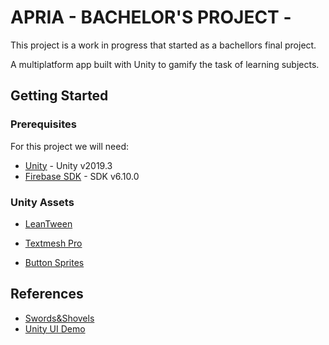 # APRIA - BACHELOR'S PROJECT -

This project is a work in progress that started as a bachellors final project.

A multiplatform app built with Unity to gamify the task of learning subjects.

## Getting Started

### Prerequisites

For this project we will need:

* [Unity](https://unity.com/) - Unity v2019.3
* [Firebase SDK](https://firebase.google.com/docs/unity/setup) - SDK v6.10.0

### Unity Assets

* [LeanTween](https://assetstore.unity.com/packages/tools/animation/leantween-3595)

* [Textmesh Pro](https://assetstore.unity.com/packages/essentials/beta-projects/textmesh-pro-84126)

* [Button Sprites](https://assetstore.unity.com/packages/2d/gui/icons/simple-button-set-01-153979)

## References

* [Swords&Shovels](https://learn.unity.com/project/swords-and-shovels-game-managers-loads-and-the-game-loop?language=en)
* [Unity UI Demo](https://assetstore.unity.com/packages/essentials/unity-samples-ui-25468)


